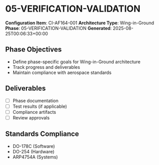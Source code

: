 # 05-VERIFICATION-VALIDATION

**Configuration Item**: CI-AF164-001
**Architecture Type**: Wing-in-Ground
**Phase**: 05-VERIFICATION-VALIDATION
**Generated**: 2025-08-25T00:06:33+00:00

## Phase Objectives
- Define phase-specific goals for Wing-in-Ground architecture
- Track progress and deliverables
- Maintain compliance with aerospace standards

## Deliverables
- [ ] Phase documentation
- [ ] Test results (if applicable)
- [ ] Compliance artifacts
- [ ] Review approvals

## Standards Compliance
- DO-178C (Software)
- DO-254 (Hardware)
- ARP4754A (Systems)
